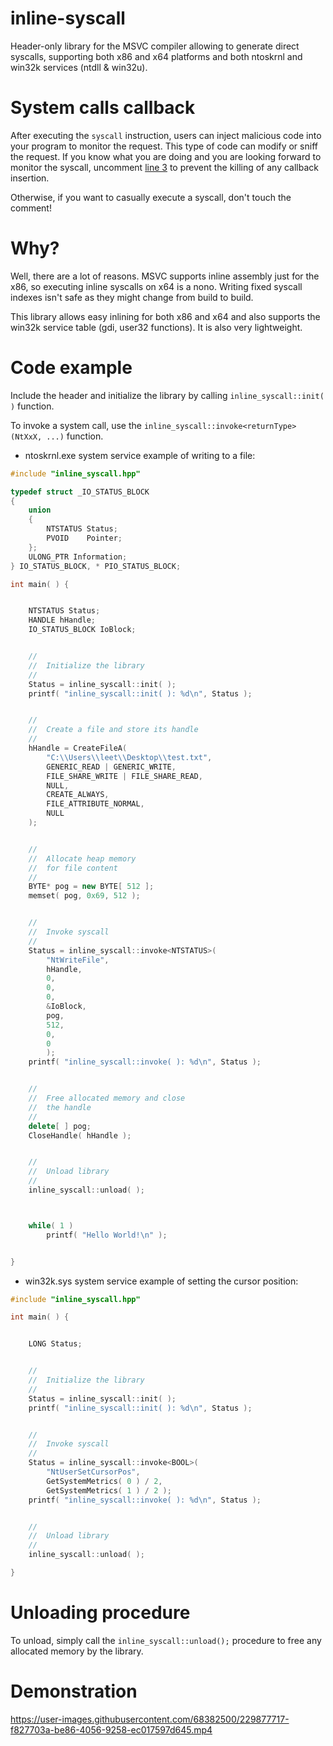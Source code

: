 # inline-syscall
Header-only library for the MSVC compiler allowing to generate direct syscalls, supporting both x86 and x64 platforms and both ntoskrnl and win32k services (ntdll & win32u).

# System calls callback
After executing the `syscall` instruction, users can inject malicious code into your program to monitor the request. This type of code can modify or sniff the request.
If you know what you are doing and you are looking forward to monitor the syscall, uncomment [line 3](https://github.com/n00bes/inline-syscall/blob/73a0d098155a0f22a8566b63a611546016f0947a/inline_syscall.hpp#L3) to prevent the killing of any callback insertion.

Otherwise, if you want to casually execute a syscall, don't touch the comment!
# Why?
Well, there are a lot of reasons. MSVC supports inline assembly just for the x86, so executing inline syscalls on x64 is a nono. Writing fixed syscall indexes isn't safe as they might change from build to build.

This library allows easy inlining for both x86 and x64 and also supports the win32k service table (gdi, user32 functions).
It is also very lightweight.

# Code example
Include the header and initialize the library by calling `inline_syscall::init( )` function.

To invoke a system call, use the `inline_syscall::invoke<returnType>(NtXxX, ...)` function.

* ntoskrnl.exe system service example of writing to a file:
```cpp
#include "inline_syscall.hpp"

typedef struct _IO_STATUS_BLOCK
{
	union
	{
		NTSTATUS Status;
		PVOID    Pointer;
	};
	ULONG_PTR Information;
} IO_STATUS_BLOCK, * PIO_STATUS_BLOCK;

int main( ) {


	NTSTATUS Status;
	HANDLE hHandle;
	IO_STATUS_BLOCK IoBlock;


	//
	//	Initialize the library
	//
	Status = inline_syscall::init( );
	printf( "inline_syscall::init( ): %d\n", Status );


	//
	//	Create a file and store its handle
	//
	hHandle = CreateFileA(
		"C:\\Users\\leet\\Desktop\\test.txt",
		GENERIC_READ | GENERIC_WRITE,
		FILE_SHARE_WRITE | FILE_SHARE_READ,
		NULL,
		CREATE_ALWAYS,
		FILE_ATTRIBUTE_NORMAL,
		NULL
	);


	//
	//	Allocate heap memory
	//	for file content
	//
	BYTE* pog = new BYTE[ 512 ];
	memset( pog, 0x69, 512 );


	//
	//	Invoke syscall
	//
	Status = inline_syscall::invoke<NTSTATUS>(
		"NtWriteFile",
		hHandle,
		0,
		0,
		0,
		&IoBlock,
		pog,
		512,
		0,
		0
		);
	printf( "inline_syscall::invoke( ): %d\n", Status );


	//
	//	Free allocated memory and close
	//	the handle
	//
	delete[ ] pog;
	CloseHandle( hHandle );


	//
	//	Unload library
	//
	inline_syscall::unload( );



	while( 1 )
		printf( "Hello World!\n" );


}
```

* win32k.sys system service example of setting the cursor position:
```cpp
#include "inline_syscall.hpp"

int main( ) {


	LONG Status;


	//
	//	Initialize the library
	//
	Status = inline_syscall::init( );
	printf( "inline_syscall::init( ): %d\n", Status );


	//
	//	Invoke syscall
	//
	Status = inline_syscall::invoke<BOOL>(
		"NtUserSetCursorPos",
		GetSystemMetrics( 0 ) / 2,
		GetSystemMetrics( 1 ) / 2 );
	printf( "inline_syscall::invoke( ): %d\n", Status );


	//
	//	Unload library
	//
	inline_syscall::unload( );

}
```

# Unloading procedure
To unload, simply call the `inline_syscall::unload();` procedure to free any allocated memory by the library.

# Demonstration


https://user-images.githubusercontent.com/68382500/229877717-f827703a-be86-4056-9258-ec017597d645.mp4

